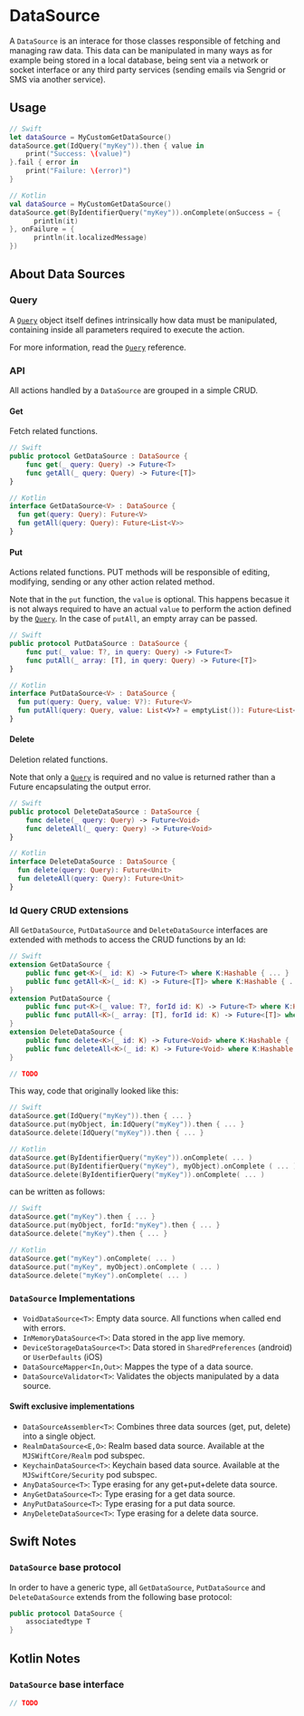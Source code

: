 # DataSource

A `DataSource` is an interace for those classes responsible of fetching and managing raw data. This data can be manipulated in many ways as for example being stored in a local database, being sent via a network or socket interface or any third party services (sending emails via Sengrid or SMS via another service).

## Usage

```swift
// Swift
let dataSource = MyCustomGetDataSource()
dataSource.get(IdQuery("myKey")).then { value in
    print("Success: \(value)")
}.fail { error in 
    print("Failure: \(error)")
}
```

```kotlin
// Kotlin
val dataSource = MyCustomGetDataSource()
dataSource.get(ByIdentifierQuery("myKey")).onComplete(onSuccess = {
      println(it)
}, onFailure = {
      println(it.localizedMessage)
})
```

## About Data Sources

### Query

A [`Query`](query.md) object itself defines intrinsically how data must be manipulated, containing inside all parameters required to execute the action.

For more information, read the [`Query`](query.md) reference.

### API

All actions handled by a `DataSource` are grouped in a simple CRUD.

#### **Get**

Fetch related functions. 

```swift
// Swift
public protocol GetDataSource : DataSource {
    func get(_ query: Query) -> Future<T>
    func getAll(_ query: Query) -> Future<[T]>
}
```

```kotlin
// Kotlin
interface GetDataSource<V> : DataSource {
  fun get(query: Query): Future<V>
  fun getAll(query: Query): Future<List<V>>
}
```

#### **Put**

Actions related functions. PUT methods will be responsible of editing, modifying, sending or any other action related method.

Note that in the `put` function, the `value` is optional. This happens becasue it is not always required to have an actual `value` to perform the action defined by the [`Query`](query.md). In the case of `putAll`, an empty array can be passed.

```swift
// Swift
public protocol PutDataSource : DataSource {
    func put(_ value: T?, in query: Query) -> Future<T>
    func putAll(_ array: [T], in query: Query) -> Future<[T]>
}
```

```kotlin
// Kotlin
interface PutDataSource<V> : DataSource {
  fun put(query: Query, value: V?): Future<V>
  fun putAll(query: Query, value: List<V>? = emptyList()): Future<List<V>>
}
```

#### **Delete**

Deletion related functions.

Note that only a [`Query`](query.md) is required and no value is returned rather than a Future encapsulating the output error.

```swift
// Swift
public protocol DeleteDataSource : DataSource {
    func delete(_ query: Query) -> Future<Void>
    func deleteAll(_ query: Query) -> Future<Void>
}
```

```kotlin
// Kotlin
interface DeleteDataSource : DataSource {
  fun delete(query: Query): Future<Unit>
  fun deleteAll(query: Query): Future<Unit>
}
```

### **Id Query** CRUD extensions

All  `GetDataSource`, `PutDataSource` and `DeleteDataSource` interfaces are extended with methods to access the CRUD functions by an Id:

```swift
// Swift
extension GetDataSource {
    public func get<K>(_ id: K) -> Future<T> where K:Hashable { ... }
    public func getAll<K>(_ id: K) -> Future<[T]> where K:Hashable { ... }
}
extension PutDataSource {
    public func put<K>(_ value: T?, forId id: K) -> Future<T> where K:Hashable { ... }
    public func putAll<K>(_ array: [T], forId id: K) -> Future<[T]> where K:Hashable { ... }
}
extension DeleteDataSource {
    public func delete<K>(_ id: K) -> Future<Void> where K:Hashable { ... }
    public func deleteAll<K>(_ id: K) -> Future<Void> where K:Hashable { ... }
}
```

```kotlin
// TODO
```

This way, code that originally looked like this:

```swift
// Swift
dataSource.get(IdQuery("myKey")).then { ... }
dataSource.put(myObject, in:IdQuery("myKey")).then { ... }
dataSource.delete(IdQuery("myKey")).then { ... }
```
```kotlin
// Kotlin
dataSource.get(ByIdentifierQuery("myKey")).onComplete( ... )
dataSource.put(ByIdentifierQuery("myKey"), myObject).onComplete ( ... )
dataSource.delete(ByIdentifierQuery("myKey")).onComplete( ... )
```

can be written as follows:

```swift
// Swift
dataSource.get("myKey").then { ... }
dataSource.put(myObject, forId:"myKey").then { ... }
dataSource.delete("myKey").then { ... }
```
```kotlin
// Kotlin
dataSource.get("myKey").onComplete( ... )
dataSource.put("myKey", myObject).onComplete ( ... )
dataSource.delete("myKey").onComplete( ... )
```


### `DataSource` Implementations

- `VoidDataSource<T>`: Empty data source. All functions when called end with errors.
- `InMemoryDataSource<T>`: Data stored in the app live memory.
- `DeviceStorageDataSource<T>`: Data stored in `SharedPreferences` (android) or `UserDefaults` (iOS)
- `DataSourceMapper<In,Out>`: Mappes the type of a data source.
- `DataSourceValidator<T>`: Validates the objects manipulated by a data source.

#### Swift exclusive implementations

- `DataSourceAssembler<T>`: Combines three data sources (get, put, delete) into a single object.
- `RealmDataSource<E,O>`: Realm based data source. Available at the `MJSWiftCore/Realm` pod subspec.
- `KeychainDataSource<T>`: Keychain based data source. Available at the `MJSwiftCore/Security` pod subspec.
- `AnyDataSource<T>`: Type erasing for any get+put+delete data source.
- `AnyGetDataSource<T>`: Type erasing for a get data source.
- `AnyPutDataSource<T>`: Type erasing for a put data source.
- `AnyDeleteDataSource<T>`: Type erasing for a delete data source.

## Swift Notes

### `DataSource` base protocol
In order to have a generic type, all `GetDataSource`, `PutDataSource` and `DeleteDataSource` extends from the following base protocol:

```swift
public protocol DataSource {
    associatedtype T
}
```

## Kotlin Notes

### `DataSource` base interface

```kotlin
// TODO
```
